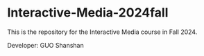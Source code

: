 # Interactive-Media-2024fall
This is the repository for the Interactive Media course in Fall 2024.

Developer: GUO Shanshan
